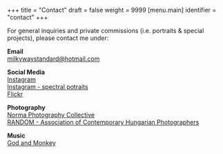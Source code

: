 +++
title = "Contact"
draft = false
weight = 9999
[menu.main]
  identifier = "contact"
+++

For general inquiries and private commissions (i.e. portraits & special projects), please contact me under:

**Email**  
[milkywaystandard@hotmail.com](mailto:milkywaystandard@hotmail.com)

**Social Media**  
[Instagram](https://www.instagram.com/nebulon8/?hl=en)  
[Instagram - spectral potraits](https://www.instagram.com/spectral.portraits/?hl=en)  
[Flickr](https://www.flickr.com/photos/vargabalazs/)

**Photography**  
[Norma Photography Collective](https://www.normanormanorma.org)  
[RANDOM - Association of Contemporary Hungarian Photographers](https://www.instagram.com/randomxhibition/?hl=en)

**Music**  
[God and Monkey](https://www.youtube.com/channel/UCiYqOv9GlFuTLsg82nBgzzg)
